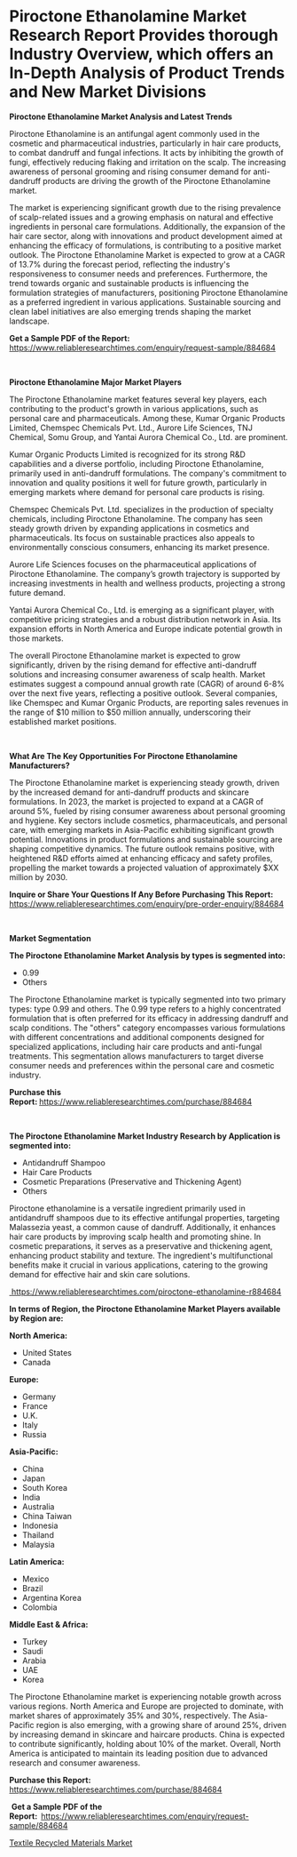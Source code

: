 <p><h1>Piroctone Ethanolamine Market Research Report Provides thorough Industry Overview, which offers an In-Depth Analysis of Product Trends and New Market Divisions</h1></p><p><strong>Piroctone Ethanolamine Market Analysis and Latest Trends</strong></p>
<p><p>Piroctone Ethanolamine is an antifungal agent commonly used in the cosmetic and pharmaceutical industries, particularly in hair care products, to combat dandruff and fungal infections. It acts by inhibiting the growth of fungi, effectively reducing flaking and irritation on the scalp. The increasing awareness of personal grooming and rising consumer demand for anti-dandruff products are driving the growth of the Piroctone Ethanolamine market.</p><p>The market is experiencing significant growth due to the rising prevalence of scalp-related issues and a growing emphasis on natural and effective ingredients in personal care formulations. Additionally, the expansion of the hair care sector, along with innovations and product development aimed at enhancing the efficacy of formulations, is contributing to a positive market outlook. The Piroctone Ethanolamine Market is expected to grow at a CAGR of 13.7% during the forecast period, reflecting the industry's responsiveness to consumer needs and preferences. Furthermore, the trend towards organic and sustainable products is influencing the formulation strategies of manufacturers, positioning Piroctone Ethanolamine as a preferred ingredient in various applications. Sustainable sourcing and clean label initiatives are also emerging trends shaping the market landscape.</p></p>
<p><strong>Get a Sample PDF of the Report:&nbsp;</strong> <a href="https://www.reliableresearchtimes.com/enquiry/request-sample/884684?utm_campaign=3284&utm_medium=2&utm_source=Github&utm_content=ia&utm_term=02042025&utm_id=piroctone-ethanolamine">https://www.reliableresearchtimes.com/enquiry/request-sample/884684</a></p>
<p>&nbsp;</p>
<p><strong>Piroctone Ethanolamine Major Market Players</strong></p>
<p><p>The Piroctone Ethanolamine market features several key players, each contributing to the product's growth in various applications, such as personal care and pharmaceuticals. Among these, Kumar Organic Products Limited, Chemspec Chemicals Pvt. Ltd., Aurore Life Sciences, TNJ Chemical, Somu Group, and Yantai Aurora Chemical Co., Ltd. are prominent.</p><p>Kumar Organic Products Limited is recognized for its strong R&D capabilities and a diverse portfolio, including Piroctone Ethanolamine, primarily used in anti-dandruff formulations. The company's commitment to innovation and quality positions it well for future growth, particularly in emerging markets where demand for personal care products is rising.</p><p>Chemspec Chemicals Pvt. Ltd. specializes in the production of specialty chemicals, including Piroctone Ethanolamine. The company has seen steady growth driven by expanding applications in cosmetics and pharmaceuticals. Its focus on sustainable practices also appeals to environmentally conscious consumers, enhancing its market presence.</p><p>Aurore Life Sciences focuses on the pharmaceutical applications of Piroctone Ethanolamine. The company’s growth trajectory is supported by increasing investments in health and wellness products, projecting a strong future demand.</p><p>Yantai Aurora Chemical Co., Ltd. is emerging as a significant player, with competitive pricing strategies and a robust distribution network in Asia. Its expansion efforts in North America and Europe indicate potential growth in those markets.</p><p>The overall Piroctone Ethanolamine market is expected to grow significantly, driven by the rising demand for effective anti-dandruff solutions and increasing consumer awareness of scalp health. Market estimates suggest a compound annual growth rate (CAGR) of around 6-8% over the next five years, reflecting a positive outlook. Several companies, like Chemspec and Kumar Organic Products, are reporting sales revenues in the range of $10 million to $50 million annually, underscoring their established market positions.</p></p>
<p>&nbsp;</p>
<p><strong>What Are The Key Opportunities For Piroctone Ethanolamine Manufacturers?</strong></p>
<p><p>The Piroctone Ethanolamine market is experiencing steady growth, driven by the increased demand for anti-dandruff products and skincare formulations. In 2023, the market is projected to expand at a CAGR of around 5%, fueled by rising consumer awareness about personal grooming and hygiene. Key sectors include cosmetics, pharmaceuticals, and personal care, with emerging markets in Asia-Pacific exhibiting significant growth potential. Innovations in product formulations and sustainable sourcing are shaping competitive dynamics. The future outlook remains positive, with heightened R&D efforts aimed at enhancing efficacy and safety profiles, propelling the market towards a projected valuation of approximately $XX million by 2030.</p></p>
<p><strong>Inquire or Share Your Questions If Any Before Purchasing This Report:</strong> <a href="https://www.reliableresearchtimes.com/enquiry/pre-order-enquiry/884684?utm_campaign=3284&utm_medium=2&utm_source=Github&utm_content=ia&utm_term=02042025&utm_id=piroctone-ethanolamine">https://www.reliableresearchtimes.com/enquiry/pre-order-enquiry/884684</a></p>
<p>&nbsp;</p>
<p><strong>Market Segmentation</strong></p>
<p><strong>The Piroctone Ethanolamine Market Analysis by types is segmented into:</strong></p>
<p><ul><li>0.99</li><li>Others</li></ul></p>
<p><p>The Piroctone Ethanolamine market is typically segmented into two primary types: type 0.99 and others. The 0.99 type refers to a highly concentrated formulation that is often preferred for its efficacy in addressing dandruff and scalp conditions. The "others" category encompasses various formulations with different concentrations and additional components designed for specialized applications, including hair care products and anti-fungal treatments. This segmentation allows manufacturers to target diverse consumer needs and preferences within the personal care and cosmetic industry.</p></p>
<p><strong>Purchase this Report:&nbsp;</strong><a href="https://www.reliableresearchtimes.com/purchase/884684?utm_campaign=3284&utm_medium=2&utm_source=Github&utm_content=ia&utm_term=02042025&utm_id=piroctone-ethanolamine">https://www.reliableresearchtimes.com/purchase/884684</a></p>
<p>&nbsp;</p>
<p><strong>The Piroctone Ethanolamine Market Industry Research by Application is segmented into:</strong></p>
<p><ul><li>Antidandruff Shampoo</li><li>Hair Care Products</li><li>Cosmetic Preparations (Preservative and Thickening Agent)</li><li>Others</li></ul></p>
<p><p>Piroctone ethanolamine is a versatile ingredient primarily used in antidandruff shampoos due to its effective antifungal properties, targeting Malassezia yeast, a common cause of dandruff. Additionally, it enhances hair care products by improving scalp health and promoting shine. In cosmetic preparations, it serves as a preservative and thickening agent, enhancing product stability and texture. The ingredient's multifunctional benefits make it crucial in various applications, catering to the growing demand for effective hair and skin care solutions.</p></p>
<p><a href="https://www.reliableresearchtimes.com/piroctone-ethanolamine-r884684?utm_campaign=3284&utm_medium=2&utm_source=Github&utm_content=ia&utm_term=02042025&utm_id=piroctone-ethanolamine">&nbsp;https://www.reliableresearchtimes.com/piroctone-ethanolamine-r884684</a></p>
<p><strong>In terms of Region, the Piroctone Ethanolamine Market Players available by Region are:</strong></p>
<p>
    <p> <strong> North America: </strong>
        <ul>
            <li>United States</li>
            <li>Canada</li>
        </ul>
        </p> 
    <p> <strong> Europe: </strong>
        <ul>
            <li>Germany</li>
            <li>France</li>
            <li>U.K.</li>
            <li>Italy</li>
            <li>Russia</li>
        </ul>
        </p> 
    <p> <strong> Asia-Pacific: </strong>
        <ul>
            <li>China</li>
            <li>Japan</li>
            <li>South Korea</li>
            <li>India</li>
            <li>Australia</li>
            <li>China Taiwan</li>
            <li>Indonesia</li>
            <li>Thailand</li>
            <li>Malaysia</li>
        </ul>
        </p> 
    <p> <strong> Latin America: </strong>
        <ul>
            <li>Mexico</li>
            <li>Brazil</li>
            <li>Argentina Korea</li>
            <li>Colombia</li>
        </ul>
        </p> 
    <p> <strong> Middle East & Africa: </strong>
        <ul>
            <li>Turkey</li>
            <li>Saudi</li>
            <li>Arabia</li>
            <li>UAE</li>
            <li>Korea</li>
        </ul>
    </p>
    </p>
<p><p>The Piroctone Ethanolamine market is experiencing notable growth across various regions. North America and Europe are projected to dominate, with market shares of approximately 35% and 30%, respectively. The Asia-Pacific region is also emerging, with a growing share of around 25%, driven by increasing demand in skincare and haircare products. China is expected to contribute significantly, holding about 10% of the market. Overall, North America is anticipated to maintain its leading position due to advanced research and consumer awareness.</p></p>
<p><strong>Purchase this Report: </strong><a href="https://www.reliableresearchtimes.com/purchase/884684?utm_campaign=3284&utm_medium=2&utm_source=Github&utm_content=ia&utm_term=02042025&utm_id=piroctone-ethanolamine">https://www.reliableresearchtimes.com/purchase/884684</a></p>
<p>&nbsp;<strong>Get a Sample PDF of the Report:&nbsp;&nbsp;</strong><a href="https://www.reliableresearchtimes.com/enquiry/request-sample/884684?utm_campaign=3284&utm_medium=2&utm_source=Github&utm_content=ia&utm_term=02042025&utm_id=piroctone-ethanolamine">https://www.reliableresearchtimes.com/enquiry/request-sample/884684</a></p>
<p><strong></strong></p>
<p><p><a href="https://github.com/spoorsusama/Market-Research-Report-List-1/blob/main/textile-recycled-materials-market.md?utm_campaign=3284&utm_medium=2&utm_source=Github&utm_content=ia&utm_term=02042025&utm_id=piroctone-ethanolamine">Textile Recycled Materials Market</a></p></p>